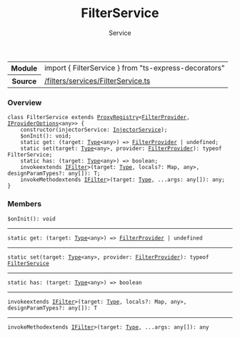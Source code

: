 
<header class="symbol-info-header"><h1 id="filterservice">FilterService</h1><label class="symbol-info-type-label service">Service</label></header>
<!-- summary -->
<section class="symbol-info"><table class="is-full-width"><tbody><tr><th>Module</th><td><div class="lang-typescript"><span class="token keyword">import</span> { FilterService }&nbsp;<span class="token keyword">from</span>&nbsp;<span class="token string">"ts-express-decorators"</span></div></td></tr><tr><th>Source</th><td><a href="https://github.com/Romakita/ts-express-decorators/blob/v3.9.1/src//filters/services/FilterService.ts#L0-L0">/filters/services/FilterService.ts</a></td></tr></tbody></table></section>
<!-- overview -->


### Overview


<pre><code class="typescript-lang "><span class="token keyword">class</span> FilterService <span class="token keyword">extends</span> <a href="#api/common/core/proxyregistry"><span class="token">ProxyRegistry</span></a><<a href="#api/common/filters/filterprovider"><span class="token">FilterProvider</span></a><span class="token punctuation">,</span> <a href="#api/common/di/iprovideroptions"><span class="token">IProviderOptions</span></a><<span class="token keyword">any</span>>> <span class="token punctuation">{</span>
    <span class="token keyword">constructor</span><span class="token punctuation">(</span>injectorService<span class="token punctuation">:</span> <a href="#api/common/di/injectorservice"><span class="token">InjectorService</span></a><span class="token punctuation">)</span><span class="token punctuation">;</span>
    $<span class="token function">onInit</span><span class="token punctuation">(</span><span class="token punctuation">)</span><span class="token punctuation">:</span> <span class="token keyword">void</span><span class="token punctuation">;</span>
    <span class="token keyword">static</span> get<span class="token punctuation">:</span> <span class="token punctuation">(</span>target<span class="token punctuation">:</span> <a href="#api/common/core/type"><span class="token">Type</span></a><<span class="token keyword">any</span>><span class="token punctuation">)</span> => <a href="#api/common/filters/filterprovider"><span class="token">FilterProvider</span></a> | undefined<span class="token punctuation">;</span>
    <span class="token keyword">static</span> <span class="token function">set</span><span class="token punctuation">(</span>target<span class="token punctuation">:</span> <a href="#api/common/core/type"><span class="token">Type</span></a><<span class="token keyword">any</span>><span class="token punctuation">,</span> provider<span class="token punctuation">:</span> <a href="#api/common/filters/filterprovider"><span class="token">FilterProvider</span></a><span class="token punctuation">)</span><span class="token punctuation">:</span> typeof FilterService<span class="token punctuation">;</span>
    <span class="token keyword">static</span> has<span class="token punctuation">:</span> <span class="token punctuation">(</span>target<span class="token punctuation">:</span> <a href="#api/common/core/type"><span class="token">Type</span></a><<span class="token keyword">any</span>><span class="token punctuation">)</span> => <span class="token keyword">boolean</span><span class="token punctuation">;</span>
    invoke<T <span class="token keyword">extends</span> <a href="#api/common/filters/ifilter"><span class="token">IFilter</span></a>><span class="token punctuation">(</span>target<span class="token punctuation">:</span> <a href="#api/common/core/type"><span class="token">Type</span></a><T><span class="token punctuation">,</span> locals?<span class="token punctuation">:</span> Map<Function<span class="token punctuation">,</span> <span class="token keyword">any</span>><span class="token punctuation">,</span> designParamTypes?<span class="token punctuation">:</span> <span class="token keyword">any</span><span class="token punctuation">[</span><span class="token punctuation">]</span><span class="token punctuation">)</span><span class="token punctuation">:</span> T<span class="token punctuation">;</span>
    invokeMethod<T <span class="token keyword">extends</span> <a href="#api/common/filters/ifilter"><span class="token">IFilter</span></a>><span class="token punctuation">(</span>target<span class="token punctuation">:</span> <a href="#api/common/core/type"><span class="token">Type</span></a><T><span class="token punctuation">,</span> ...args<span class="token punctuation">:</span> <span class="token keyword">any</span><span class="token punctuation">[</span><span class="token punctuation">]</span><span class="token punctuation">)</span><span class="token punctuation">:</span> <span class="token keyword">any</span><span class="token punctuation">;</span>
<span class="token punctuation">}</span></code></pre>


<!-- Parameters -->

<!-- Description -->

<!-- Members -->







### Members



<div class="method-overview">
<pre><code class="typescript-lang ">$<span class="token function">onInit</span><span class="token punctuation">(</span><span class="token punctuation">)</span><span class="token punctuation">:</span> <span class="token keyword">void</span></code></pre>
</div>




<hr/>



<div class="method-overview">
<pre><code class="typescript-lang "><span class="token keyword">static</span> get<span class="token punctuation">:</span> <span class="token punctuation">(</span>target<span class="token punctuation">:</span> <a href="#api/common/core/type"><span class="token">Type</span></a><<span class="token keyword">any</span>><span class="token punctuation">)</span> => <a href="#api/common/filters/filterprovider"><span class="token">FilterProvider</span></a> | undefined</code></pre>
</div>




<hr/>



<div class="method-overview">
<pre><code class="typescript-lang "><span class="token keyword">static</span> <span class="token function">set</span><span class="token punctuation">(</span>target<span class="token punctuation">:</span> <a href="#api/common/core/type"><span class="token">Type</span></a><<span class="token keyword">any</span>><span class="token punctuation">,</span> provider<span class="token punctuation">:</span> <a href="#api/common/filters/filterprovider"><span class="token">FilterProvider</span></a><span class="token punctuation">)</span><span class="token punctuation">:</span> typeof <a href="#api/common/filters/filterservice"><span class="token">FilterService</span></a></code></pre>
</div>




<hr/>



<div class="method-overview">
<pre><code class="typescript-lang "><span class="token keyword">static</span> has<span class="token punctuation">:</span> <span class="token punctuation">(</span>target<span class="token punctuation">:</span> <a href="#api/common/core/type"><span class="token">Type</span></a><<span class="token keyword">any</span>><span class="token punctuation">)</span> => <span class="token keyword">boolean</span></code></pre>
</div>




<hr/>



<div class="method-overview">
<pre><code class="typescript-lang ">invoke<T <span class="token keyword">extends</span> <a href="#api/common/filters/ifilter"><span class="token">IFilter</span></a>><span class="token punctuation">(</span>target<span class="token punctuation">:</span> <a href="#api/common/core/type"><span class="token">Type</span></a><T><span class="token punctuation">,</span> locals?<span class="token punctuation">:</span> Map<Function<span class="token punctuation">,</span> <span class="token keyword">any</span>><span class="token punctuation">,</span> designParamTypes?<span class="token punctuation">:</span> <span class="token keyword">any</span><span class="token punctuation">[</span><span class="token punctuation">]</span><span class="token punctuation">)</span><span class="token punctuation">:</span> T</code></pre>
</div>




<hr/>



<div class="method-overview">
<pre><code class="typescript-lang ">invokeMethod<T <span class="token keyword">extends</span> <a href="#api/common/filters/ifilter"><span class="token">IFilter</span></a>><span class="token punctuation">(</span>target<span class="token punctuation">:</span> <a href="#api/common/core/type"><span class="token">Type</span></a><T><span class="token punctuation">,</span> ...args<span class="token punctuation">:</span> <span class="token keyword">any</span><span class="token punctuation">[</span><span class="token punctuation">]</span><span class="token punctuation">)</span><span class="token punctuation">:</span> <span class="token keyword">any</span></code></pre>
</div>








